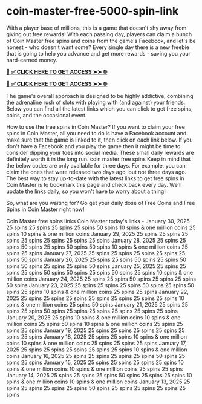 # coin-master-free-5000-spin-link
With a player base of millions, this is a game that doesn't shy away from giving out free rewards! With each passing day, players can claim a bunch of Coin Master free spins and coins from the game's Facebook, and let's be honest - who doesn't want some? Every single day there is a new freebie that is going to help you advance and get more rewards - saving you your hard-earned money.

**[📌 ✅ CLICK HERE TO GET ACCESS ➤➤ 🌐](https://newmegadeals.xyz/COIN-MASTER/)**




**[📌 ✅ CLICK HERE TO GET ACCESS ➤➤ 🌐](https://newmegadeals.xyz/COIN-MASTER/)**



The game's overall approach is designed to be highly addictive, combining the adrenaline rush of slots with playing with (and against) your friends. Below you can find all the latest links which you can click to get free spins, coins, and the occasional event.

How to use the free spins in Coin Master?
If you want to claim your free spins in Coin Master, all you need to do is have a Facebook account and make sure that the game is linked to it, then click on each link below. If you don't have a Facebook and you play the game then it might be time to consider dipping your toes into social media. These small daily rewards are definitely worth it in the long run.
coin master free spins
Keep in mind that the below codes are only available for three days. For example, you can claim the ones that were released two days ago, but not three days ago. The best way to stay up-to-date with the latest links to get free spins in Coin Master is to bookmark this page and check back every day. We'll update the links daily, so you won't have to worry about a thing!

So, what are you waiting for? Go get your daily dose of Free Coins and Free Spins in Coin Master right now!

Coin Master free spins links
Coin Master today's links - January 30, 2025
25 spins
25 spins
25 spins
25 spins
50 spins
10 spins & one million coins
25 spins
10 spins & one million coins
January 29, 2025
25 spins
25 spins
25 spins
25 spins
25 spins
25 spins
25 spins
January 28, 2025
25 spins
25 spins
50 spins
25 spins
50 spins
50 spins
10 spins & one million coins
25 spins
25 spins
January 27, 2025
25 spins
25 spins
25 spins
25 spins
25 spins
50 spins
January 26, 2025
25 spins
25 spins
50 spins
25 spins
50 spins
50 spins
25 spins
25 spins
50 spins
January 25, 2025
25 spins
25 spins
25 spins
50 spins
50 spins
25 spins
50 spins
25 spins
10 spins & one million coins
January 24, 2025
25 spins
25 spins
50 spins
25 spins
25 spins
50 spins
January 23, 2025
25 spins
25 spins
25 spins
50 spins
25 spins
50 spins
25 spins
10 spins & one million coins
25 spins
25 spins
January 22, 2025
25 spins
25 spins
25 spins
25 spins
25 spins
25 spins
25 spins
10 spins & one million coins
25 spins
50 spins
January 21, 2025
25 spins
25 spins
25 spins
50 spins
25 spins
25 spins
25 spins
25 spins
25 spins
January 20, 2025
25 spins
10 spins & one million coins
10 spins & one million coins
25 spins
50 spins
10 spins & one million coins
25 spins
25 spins
25 spins
January 19, 2025
25 spins
25 spins
25 spins
25 spins
25 spins
25 spins
January 18, 2025
25 spins
25 spins
10 spins & one million coins
10 spins & one million coins
25 spins
25 spins
25 spins
January 17, 2025
25 spins
25 spins
25 spins
25 spins
25 spins
10 spins & one million coins
January 16, 2025
25 spins
25 spins
25 spins
25 spins
50 spins
25 spins
25 spins
January 15, 2025
25 spins
25 spins
25 spins
25 spins
10 spins & one million coins
10 spins & one million coins
25 spins
25 spins
January 14, 2025
25 spins
25 spins
25 spins
50 spins
25 spins
25 spins
10 spins & one million coins
10 spins & one million coins
January 13, 2025
25 spins
25 spins
25 spins
25 spins
50 spins
25 spins
25 spins
25 spins
25 spins
